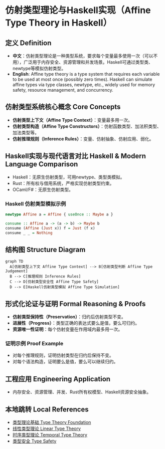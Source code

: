# 仿射类型理论与Haskell实现（Affine Type Theory in Haskell）

## 定义 Definition
- **中文**：仿射类型理论是一种类型系统，要求每个变量最多使用一次（可以不用），广泛用于内存安全、资源管理和并发场景。Haskell可通过类型类、newtype等模拟仿射类型。
- **English**: Affine type theory is a type system that requires each variable to be used at most once (possibly zero times). Haskell can simulate affine types via type classes, newtype, etc., widely used for memory safety, resource management, and concurrency.

## 仿射类型系统核心概念 Core Concepts
- **仿射类型上下文（Affine Type Context）**：变量最多用一次。
- **仿射类型构造（Affine Type Constructors）**：仿射函数类型、加法积类型、加法类型等。
- **仿射推理规则（Inference Rules）**：变量、仿射抽象、仿射应用、弱化。

## Haskell实现与现代语言对比 Haskell & Modern Language Comparison
- Haskell：无原生仿射类型，可用newtype、类型类模拟。
- Rust：所有权与借用系统，严格实现仿射类型约束。
- OCaml/F#：无原生仿射类型。

### Haskell 仿射类型模拟示例
```haskell
newtype Affine a = Affine { useOnce :: Maybe a }

consume :: Affine a -> (a -> b) -> Maybe b
consume (Affine (Just x)) f = Just (f x)
consume _ _ = Nothing
```

## 结构图 Structure Diagram
```mermaid
graph TD
  A[仿射类型上下文 Affine Type Context] --> B[仿射类型判断 Affine Type Judgement]
  B --> C[推理规则 Inference Rules]
  C --> D[仿射类型安全性 Affine Type Safety]
  D --> E[Haskell仿射类型模拟 Affine Type Simulation]
```

## 形式化论证与证明 Formal Reasoning & Proofs
- **仿射类型保持性（Preservation）**：归约后仿射类型不变。
- **进展性（Progress）**：类型正确的表达式要么是值，要么可归约。
- **资源唯一性证明**：每个仿射变量在作用域内最多用一次。

### 证明示例 Proof Example
- 对每个推理规则，证明仿射类型在归约后保持不变。
- 对每个语法构造，证明要么是值，要么可以继续归约。

## 工程应用 Engineering Application
- 内存安全、资源管理、并发、Rust所有权模型、Haskell资源安全抽象。

## 本地跳转 Local References
- [类型理论基础 Type Theory Foundation](../01-Type-Theory/01-Type-Theory-Foundation.md)
- [线性类型理论 Linear Type Theory](../02-Linear-Type-Theory/01-Linear-Type-Theory-Foundation.md)
- [时序类型理论 Temporal Type Theory](../04-Temporal-Type-Theory/01-Temporal-Type-Theory-Foundation.md)
- [类型安全 Type Safety](../14-Type-Safety/01-Type-Safety-in-Haskell.md) 